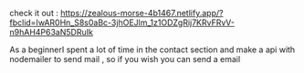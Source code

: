 check it out : https://zealous-morse-4b1467.netlify.app/?fbclid=IwAR0Hn_S8s0aBc-3jhOEJlm_1z1ODZgRij7KRvFRvV-n9hAH4P63aN5DRuIk

As a beginnerI spent a lot of time in the contact section and make a api with nodemailer to send mail , so if you wish you can send a email 
